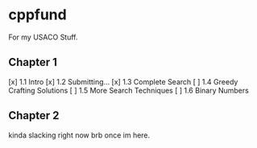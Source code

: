 # cppfund

For my USACO Stuff.

## Chapter 1

[x] 1.1 Intro
[x] 1.2 Submitting...
[x] 1.3 Complete Search
[ ] 1.4 Greedy Crafting Solutions
[ ] 1.5 More Search Techniques
[ ] 1.6 Binary Numbers

## Chapter 2

kinda slacking right now brb once im here.
